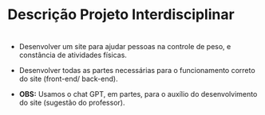 <h1>Descrição Projeto Interdisciplinar</h1>

#

<ul><li><p>Desenvolver um site para ajudar pessoas na controle de peso, e constância de atividades físicas.</p></li></ul>
<ul><li><p>Desenvolver todas as partes necessárias para o funcionamento correto do site (front-end/ back-end).</p></li></ul>
<ul><li><p><strong>OBS:</strong> Usamos o chat GPT, em partes, para o auxílio do desenvolvimento do site (sugestão do professor).</p></li></ul>